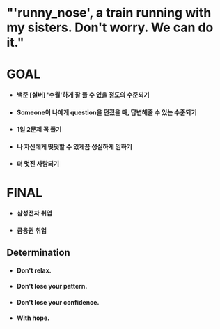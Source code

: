 # "'runny_nose', a train running with my sisters. Don't worry. We can do it."

# GOAL

- #### 백준 [실버] '수월'하게 잘 풀 수 있을 정도의 수준되기

- #### Someone이 나에게 question을 던졌을 때, 답변해줄 수 있는 수준되기

- #### 1일 2문제 꼭 풀기

- #### 나 자신에게 떳떳할 수 있게끔 성실하게 임하기

- #### 더 멋진 사람되기

# FINAL

- #### 삼성전자 취업

- #### 금융권 취업

## Determination

- #### Don't relax.

- #### Don't lose your pattern.

- #### Don't lose your confidence.

- #### With hope.

## 
